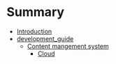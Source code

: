 # Summary

* [Introduction](README.md)
* [development_guide](development_guide.md)
   * [Content mangement system](dev_guide/content_mangement_system.md)
       * [Cloud](dev_guide/cloudmd.md)

